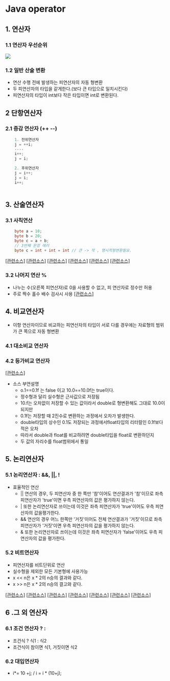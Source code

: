 # Java operator
## 1. 연산자
### 1.1 연산자 우선순위

![](https://github.com/HaeSeongPark/TIL/blob/master/img/Java/Java%20Operator%20priority.png)

### 1.2 일반 산술 변환
   - 연산 수행 전에 발생하는 피연산자의 자동 형변환
   - 두 피연산자의 타입을 같게한다.(보다 큰 타입으로 일치시킨다)
   - 피연산자의 타입이 int보다 작은 타입이면 int로 변환된다.

## 2 단항연산자
### 2.1 증감 연산자 (++ --)
```java
	1. 전위연산자
    j = ++i;
    ----
    i++;
    j = i;
    
    2. 후위연산자
    j = i++;
    j = i;
    i++;
    
```

## 3. 산술연산자
### 3.1 사칙연산
```java
	byte a = 10;
    byte b = 20;
    byte c = a + b;
    // 3번째 문장 에러
    byte c = int + int = int // 큰 -> 작 , 명시적형변환필요. 
```
[[관련소스]](https://github.com/HaeSeongPark/TIL/blob/master/Java%EC%9D%98%EC%A0%95%EC%84%9D3%EB%8F%85/JavaStduy3Source/src/ch3_operator/OperatorEx7.java)
[[관련소스]](https://github.com/HaeSeongPark/TIL/blob/master/Java%EC%9D%98%EC%A0%95%EC%84%9D3%EB%8F%85/JavaStduy3Source/src/ch3_operator/OperatorEx9.java)
[[관련소스]](https://github.com/HaeSeongPark/TIL/blob/master/Java%EC%9D%98%EC%A0%95%EC%84%9D3%EB%8F%85/JavaStduy3Source/src/ch3_operator/OperatorEx10.java)
[[관련소스]](https://github.com/HaeSeongPark/TIL/blob/master/Java%EC%9D%98%EC%A0%95%EC%84%9D3%EB%8F%85/JavaStduy3Source/src/ch3_operator/OperatorEX13.java)
[[관련소스]](https://github.com/HaeSeongPark/TIL/blob/master/Java%EC%9D%98%EC%A0%95%EC%84%9D3%EB%8F%85/JavaStduy3Source/src/ch3_operator/OperatorEX15.java)
[[관련소스]](https://github.com/HaeSeongPark/TIL/blob/master/Java%EC%9D%98%EC%A0%95%EC%84%9D3%EB%8F%85/JavaStduy3Source/src/ch3_operator/OperatorEX16.java)

### 3.2 나머지 연산 %
* 나누는 수(오른쪽 피연산자)로 0을 사용할 수 없고, 피 연산자로 정수만 허용
* 주로 짝수 홀수 배수 검사시 사용
[[관련소스]](https://github.com/HaeSeongPark/TIL/blob/master/Java%EC%9D%98%EC%A0%95%EC%84%9D3%EB%8F%85/JavaStduy3Source/src/ch3_operator/OperatorEX20.java)

## 4. 비교연산자
* 이항 연산자이므로 비교하는 피연산자의 타입이 서로 다를 경우에는 자료형의 범위가 큰 쪽으로 자동 형변환
### 4.1 대소비교 연산자
### 4.2 등가비교 연산자
[[관련소스]](https://github.com/HaeSeongPark/TIL/blob/master/Java%EC%9D%98%EC%A0%95%EC%84%9D3%EB%8F%85/JavaStduy3Source/src/ch3_operator/OperatorEX22.java)

* 소스 부연설명
   - o.1==0.1f 는 false 이고 10.0==10.0f는 true이다.
   - 정수형과 달리 실수형은 근사값으로 저장됨
   - 10.f는 오차없이 저장할 수 있는 값이라서 double로 형변환해도 그대로 10.0이 되지만
   - 0.1f는 저장할 때 2진수로 변환하는 과정에서 오차가 발생한다. 
   - double타입의 상수인 0.1도 저장되는 과정에서float타입의 리터럴인 0.1f보다 적은 오차
   - 따라서 double과 float를 비교하려면 double타입을 float로 변환하던지
   - 두 값의 자리수를 float범위에서 통일

## 5. 논리연산자
### 5.1 논리연산자 : &&, ||, !
* 효율적인 연산
    - || 연산의 경우, 두 피연산자 중 한 쪽만 '참'이어도 연산결과가 '참'이므로 좌측 피연산자가 'true'이면 우측 피연산자의 값은 평가하지 않는다.
    - | 또한 논리연산자로 쓰이는데 이것은 좌측 피연산자가 'true'이어도 우측 피연산자의 값을평가한다.
    - && 연산의 경우 어느 한쪽만 '거짓'이어도 전체 연산결과가 '거짓'이므로 좌측 피연산자가 '거짓'이면 우측 피연산자의 값을 평가하지 않는다.
    - & 또한 논리연산자로 쓰이는데 이것은 좌측 피연산자가 'false'이어도 우측 피연산자의 값을 평가한다.
 
 ### 5.2 비트연산자
 * 피연산자를 비트단위로 연산
 * 실수형을 제외한 모든 기본형에 사용가능
 * x << n은 x * 2의 n승의 결과와 같다.
 * x >> n은 x * 2의 n승의 결고와 같다.


 [[관련소스]](https://github.com/HaeSeongPark/TIL/blob/master/Java%EC%9D%98%EC%A0%95%EC%84%9D3%EB%8F%85/JavaStduy3Source/src/ch3_operator/OperatorEx26.java)
 [[관련소스]](https://github.com/HaeSeongPark/TIL/blob/master/Java%EC%9D%98%EC%A0%95%EC%84%9D3%EB%8F%85/JavaStduy3Source/src/ch3_operator/OperatorEx28.java)
  [[관련소스]](https://github.com/HaeSeongPark/TIL/blob/master/Java%EC%9D%98%EC%A0%95%EC%84%9D3%EB%8F%85/JavaStduy3Source/src/ch3_operator/OperatorEx29.java)
   [[관련소스]](https://github.com/HaeSeongPark/TIL/blob/master/Java%EC%9D%98%EC%A0%95%EC%84%9D3%EB%8F%85/JavaStduy3Source/src/ch3_operator/OperatorEx30.java)
 [[관련소스]](https://github.com/HaeSeongPark/TIL/blob/master/Java%EC%9D%98%EC%A0%95%EC%84%9D3%EB%8F%85/JavaStduy3Source/src/ch3_operator/OperatorEx28.java)
  [[관련소스]](https://github.com/HaeSeongPark/TIL/blob/master/Java%EC%9D%98%EC%A0%95%EC%84%9D3%EB%8F%85/JavaStduy3Source/src/ch3_operator/OperatorEx30.java)
   [[관련소스]](https://github.com/HaeSeongPark/TIL/blob/master/Java%EC%9D%98%EC%A0%95%EC%84%9D3%EB%8F%85/JavaStduy3Source/src/ch3_operator/OperatorEx31.java)
   
   ## 6 .그 외 연산자
   ### 6.1 조건 연산자 ? :
   * 조건식 ? 식1 : 식2
   * 조건식이 참이면 식1, 거짓이면 식2

### 6.2 대입연산자
* i*= 10  +j;   / i = i * (10+j);
